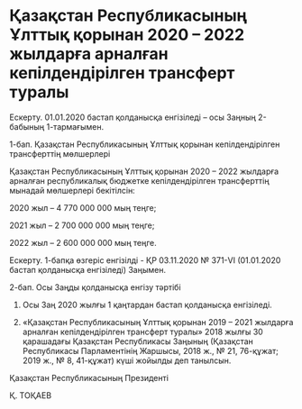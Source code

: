 # Қазақстан Республикасының Ұлттық қорынан 2020 – 2022 жылдарға арналған кепілдендірілген трансферт туралы

Ескерту. 01.01.2020 бастап қолданысқа енгізіледі – осы Заңның 2-бабының 1-тармағымен.

1-бап. Қазақстан Республикасының Ұлттық қорынан кепілдендірілген трансферттің мөлшерлері

Қазақстан Республикасының Ұлттық қорынан 2020 – 2022 жылдарға арналған республикалық бюджетке кепілдендірілген трансферттің мынадай мөлшерлері бекітілсін:

2020 жыл – 4 770 000 000 мың теңге;

2021 жыл – 2 700 000 000 мың теңге;

2022 жыл – 2 600 000 000 мың теңге.

Ескерту. 1-бапқа өзгеріс енгізілді - ҚР 03.11.2020 № 371-VI (01.01.2020 бастап қолданысқа енгізіледі) Заңымен.

2-бап. Осы Заңды қолданысқа енгізу тәртібі

1. Осы Заң 2020 жылғы 1 қаңтардан бастап қолданысқа енгізіледі. 

2. «Қазақстан Республикасының Ұлттық қорынан 2019 – 2021 жылдарға арналған кепілдендірілген трансферт туралы» 2018 жылғы 30 қарашадағы Қазақстан Республикасы Заңының (Қазақстан Республикасы Парламентінің Жаршысы, 2018 ж., № 21, 76-құжат; 2019 ж., № 8, 41-құжат) күші жойылды деп танылсын. 

Қазақстан Республикасының Президенті

Қ. ТОҚАЕВ

